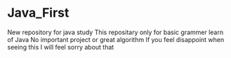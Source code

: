 # Java_First
New repository for java study
This repositary only for basic grammer learn of Java
No important project or great algorithm
If you feel disappoint when seeing this
I will feel sorry about that
